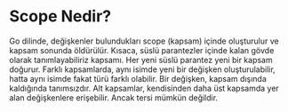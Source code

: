 # Scope Nedir?

Go dilinde, değişkenler bulundukları scope (kapsam) içinde oluşturulur ve kapsam sonunda öldürülür.
Kısaca, süslü parantezler içinde kalan gövde olarak tanımlayabiliriz kapsamı. Her yeni süslü parantez yeni bir kapsam doğurur.
Farklı kapsamlarda, aynı isimde yeni bir değişken oluşturulabilir, hatta aynı isimde fakat türü farklı olabilir.
Bir değişken, kapsam dışında kaldığında tanımsızdır.
Alt kapsamlar, kendisinden daha üst kapsamda yer alan değişkenlere erişebilir. Ancak tersi mümkün değildir.

